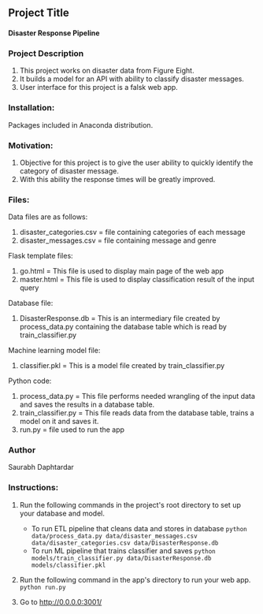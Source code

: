 ## Project Title
#### Disaster Response Pipeline

### Project Description
1. This project works on disaster data from Figure Eight.
2. It builds a model for an API with ability to classify disaster messages.
3. User interface for this project is a falsk web app.


### Installation:
Packages included in Anaconda distribution.

### Motivation:
1. Objective for this project is to give the user ability to quickly identify
the category of disaster message.
2. With this ability the response times will be greatly improved.

### Files:
Data files are as follows:

1. disaster_categories.csv = file containing categories of each message    
2. disaster_messages.csv = file containing message and genre

Flask template files:
1. go.html = This file is used to display main page of the web app
2. master.html = This file is used to display classification result of the input query

Database file:
1. DisasterResponse.db = This is an intermediary file created by process_data.py
containing the database table which is read by train_classifier.py

Machine learning model file:
1. classifier.pkl = This is a model file created by train_classifier.py

Python code:
1. process_data.py = This file performs needed wrangling of the input data and
saves the results in a database table.
2. train_classifier.py = This file reads data from the database table, trains a
model on it and saves it.
3. run.py = file used to run the app

### Author
Saurabh Daphtardar


### Instructions:
1. Run the following commands in the project's root directory to set up your database and model.

    - To run ETL pipeline that cleans data and stores in database
        `python data/process_data.py data/disaster_messages.csv data/disaster_categories.csv data/DisasterResponse.db`
    - To run ML pipeline that trains classifier and saves
        `python models/train_classifier.py data/DisasterResponse.db models/classifier.pkl`

2. Run the following command in the app's directory to run your web app.
    `python run.py`

3. Go to http://0.0.0.0:3001/
